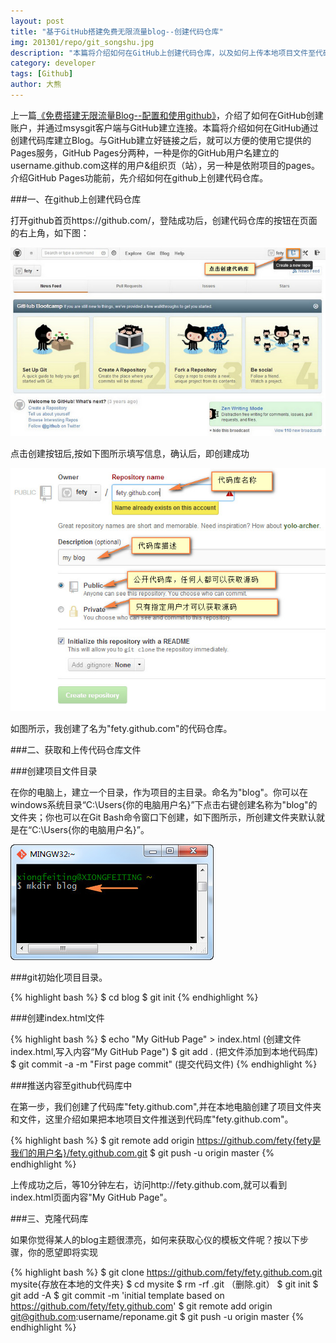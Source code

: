 ```yaml
---
layout: post
title: "基于GitHub搭建免费无限流量blog--创建代码仓库"
img: 201301/repo/git_songshu.jpg
description: "本篇将介绍如何在GitHub上创建代码仓库，以及如何上传本地项目文件至代码仓库，如何获取代码仓库文件至本地电脑。熟练这两步，是后续创建和发布blog的基础。"
category: developer
tags: [Github]
author: 大熊
---
```


上一篇[《免费搭建无限流量Blog--配置和使用github》](http://www.godtoo.com/install-mygithub.html)，介绍了如何在GitHub创建账户，并通过msysgit客户端与GitHub建立连接。本篇将介绍如何在GitHub通过创建代码库建立Blog。与GitHub建立好链接之后，就可以方便的使用它提供的Pages服务，GitHub Pages分两种，一种是你的GitHub用户名建立的username.github.com这样的用户&组织页（站），另一种是依附项目的pages。介绍GitHub Pages功能前，先介绍如何在github上创建代码仓库。

###一、在github上创建代码仓库

打开github首页https://github.com/，登陆成功后，创建代码仓库的按钮在页面的右上角，如下图：

![ALT '创建github代码仓库'](/images/201301/repo/github_create_repo.jpg)

点击创建按钮后,按如下图所示填写信息，确认后，即创建成功

![ALT '创建github代码仓库'](/images/201301/repo/github_create_repo_desc.jpg)

 如图所示，我创建了名为"fety.github.com"的代码仓库。

###二、获取和上传代码仓库文件


###创建项目文件目录

在你的电脑上，建立一个目录，作为项目的主目录。命名为"blog"。你可以在windows系统目录“C:\Users\{你的电脑用户名}”下点击右键创建名称为"blog"的文件夹；你也可以在Git Bash命令窗口下创建，如下图所示，所创建文件夹默认就是在“C:\Users\{你的电脑用户名}”。

![ALT '创建github代码仓库'](/images/201301/repo/github_mkdir.jpg)

###git初始化项目目录。

{% highlight bash %}
$ cd blog
$ git init
{% endhighlight %}

###创建index.html文件

{% highlight bash %}
$ echo "My GitHub Page" > index.html (创建文件index.html,写入内容“My GitHub Page")
$ git add .   (把文件添加到本地代码库)
$ git commit -a -m "First page commit" (提交代码文件)
{% endhighlight %}

###推送内容至github代码库中

在第一步，我们创建了代码库"fety.github.com",并在本地电脑创建了项目文件夹和文件，这里介绍如果把本地项目文件推送到代码库"fety.github.com"。

{% highlight bash %}
$ git remote add origin https://github.com/fety{fety是我们的用户名}/fety.github.com.git
$ git push -u origin master
{% endhighlight %}

 上传成功之后，等10分钟左右，访问http://fety.github.com,就可以看到index.html页面内容"My GitHub Page"。

###三、克隆代码库

如果你觉得某人的blog主题很漂亮，如何来获取心仪的模板文件呢？按以下步骤，你的愿望即将实现

{% highlight bash %}
$ git clone https://github.com/fety/fety.github.com.git mysite{存放在本地的文件夹}
$ cd mysite
$ rm -rf .git （删除.git）
$ git init
$ git add -A
$ git commit -m 'initial template based on https://github.com/fety/fety.github.com'
$ git remote add origin git@github.com:username/reponame.git
$ git push -u origin master
{% endhighlight %}
